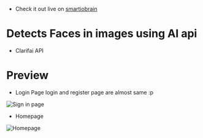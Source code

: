 - Check it out live on [smartiobrain](https://smartiobrain.vercel.app/)

# Detects Faces in images using AI api
- Clarifai API

# Preview
- Login Page
login and register page are almost same :p

![Sign in page](https://i.imgur.com/cuZgOj9.png)

- Homepage

![Homepage](https://i.imgur.com/o2ND3lF.png)
